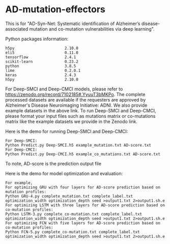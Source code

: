 # AD-mutation-effectors
This is for "AD-Syn-Net: Systematic identification of Alzheimer’s disease-associated mutation and co-mutation vulnerabilities via deep learning".


Python packages information:
```
h5py                      2.10.0
eli5                      0.11.0
tensorflow                2.4.1
scikit-learn              0.23.2
python                    3.8.5
lime                      0.2.0.1
keras                     2.4.3
h5py                      2.10.0
```

For Deep-SMCI and Deep-CMCI models, please refer to https://zenodo.org/record/7102185#.YyuuT3bMKPo.
The complete processed datasets are available if the requesters are approved by Alzheimer's Disease Neuroimaging Initiative: ADNI.
We also provide example datasets in the above link.
To run Deep-SMCI and Deep-CMCI, please format your input files such as mutations matrix or co-mutations matrix like the example datasets we provide in the Zenodo link.

Here is the demo for running Deep-SMCI and Deep-CMCI:
```
For Deep-SMCI:
Python Predict.py Deep-SMCI.h5 example_mutation.txt AD-score.txt
For Deep-CMCI:
Python Predict.py Deep-CMCI.h5 example_co_mutations.txt AD-score.txt
```
To note, AD-score is the prediction output file

Here is the demo for model optimization and evaluation:
```
For example,
For optimizing GRU with four layers for AD-score prediction based on mutation profiles:
Python GRU-4.py complete_mutation.txt complete_label.txt optimization_width optimization_depth seed >output1.txt 2>output1.sh.e
For optimizing LSTM with three layers for AD-score prediction based on co-mutation profiles:
Python LSTM-3.py complete_co-mutation.txt complete_label.txt optimization_width optimization_depth seed >output1.txt 2>output1.sh.e
For optimizing FCN with five layers for AD-score prediction based on co-mutation profiles:
Python FCN-5.py complete_co-mutation.txt complete_label.txt optimization_width optimization_depth seed >output1.txt 2>output1.sh.e
```

